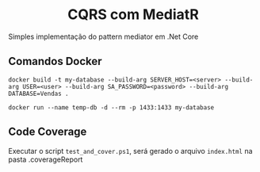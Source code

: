 <div align="center">
  <h1>CQRS com MediatR</h1>
</div>

Simples implementação do pattern mediator em .Net Core

## Comandos Docker

```
docker build -t my-database --build-arg SERVER_HOST=<server> --build-arg USER=<user> --build-arg SA_PASSWORD=<password> --build-arg DATABASE=Vendas .
```

```
docker run --name temp-db -d --rm -p 1433:1433 my-database
```

## Code Coverage

Executar o script `test_and_cover.ps1`, será gerado o arquivo `index.html` na pasta .coverageReport